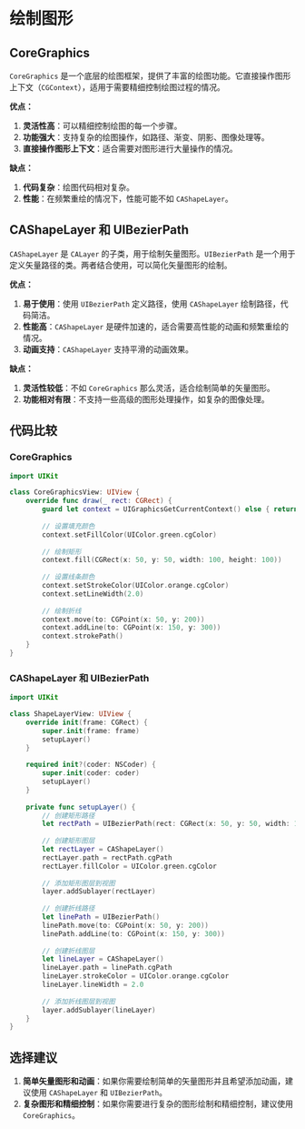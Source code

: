 # 绘制图形

## CoreGraphics

`CoreGraphics` 是一个底层的绘图框架，提供了丰富的绘图功能。它直接操作图形上下文（`CGContext`），适用于需要精细控制绘图过程的情况。

**优点：**

1. **灵活性高**：可以精细控制绘图的每一个步骤。
2. **功能强大**：支持复杂的绘图操作，如路径、渐变、阴影、图像处理等。
3. **直接操作图形上下文**：适合需要对图形进行大量操作的情况。

**缺点：**

1. **代码复杂**：绘图代码相对复杂。
2. **性能**：在频繁重绘的情况下，性能可能不如 `CAShapeLayer`。

## CAShapeLayer 和 UIBezierPath

`CAShapeLayer` 是 `CALayer` 的子类，用于绘制矢量图形。`UIBezierPath` 是一个用于定义矢量路径的类。两者结合使用，可以简化矢量图形的绘制。

**优点：**

1. **易于使用**：使用 `UIBezierPath` 定义路径，使用 `CAShapeLayer` 绘制路径，代码简洁。
2. **性能高**：`CAShapeLayer` 是硬件加速的，适合需要高性能的动画和频繁重绘的情况。
3. **动画支持**：`CAShapeLayer` 支持平滑的动画效果。

**缺点：**
1. **灵活性较低**：不如 `CoreGraphics` 那么灵活，适合绘制简单的矢量图形。
2. **功能相对有限**：不支持一些高级的图形处理操作，如复杂的图像处理。

## 代码比较

### CoreGraphics

```swift
import UIKit

class CoreGraphicsView: UIView {
    override func draw(_ rect: CGRect) {
        guard let context = UIGraphicsGetCurrentContext() else { return }
        
        // 设置填充颜色
        context.setFillColor(UIColor.green.cgColor)
        
        // 绘制矩形
        context.fill(CGRect(x: 50, y: 50, width: 100, height: 100))
        
        // 设置线条颜色
        context.setStrokeColor(UIColor.orange.cgColor)
        context.setLineWidth(2.0)
        
        // 绘制折线
        context.move(to: CGPoint(x: 50, y: 200))
        context.addLine(to: CGPoint(x: 150, y: 300))
        context.strokePath()
    }
}
```

### CAShapeLayer 和 UIBezierPath

```swift
import UIKit

class ShapeLayerView: UIView {
    override init(frame: CGRect) {
        super.init(frame: frame)
        setupLayer()
    }
    
    required init?(coder: NSCoder) {
        super.init(coder: coder)
        setupLayer()
    }
    
    private func setupLayer() {
        // 创建矩形路径
        let rectPath = UIBezierPath(rect: CGRect(x: 50, y: 50, width: 100, height: 100))
        
        // 创建矩形图层
        let rectLayer = CAShapeLayer()
        rectLayer.path = rectPath.cgPath
        rectLayer.fillColor = UIColor.green.cgColor
        
        // 添加矩形图层到视图
        layer.addSublayer(rectLayer)
				        
        // 创建折线路径
        let linePath = UIBezierPath()
        linePath.move(to: CGPoint(x: 50, y: 200))
        linePath.addLine(to: CGPoint(x: 150, y: 300))
        
        // 创建折线图层
        let lineLayer = CAShapeLayer()
        lineLayer.path = linePath.cgPath
        lineLayer.strokeColor = UIColor.orange.cgColor
        lineLayer.lineWidth = 2.0
        
        // 添加折线图层到视图
        layer.addSublayer(lineLayer)
    }
}
```

## 选择建议

1. **简单矢量图形和动画**：如果你需要绘制简单的矢量图形并且希望添加动画，建议使用 `CAShapeLayer` 和 `UIBezierPath`。
2. **复杂图形和精细控制**：如果你需要进行复杂的图形绘制和精细控制，建议使用 `CoreGraphics`。
